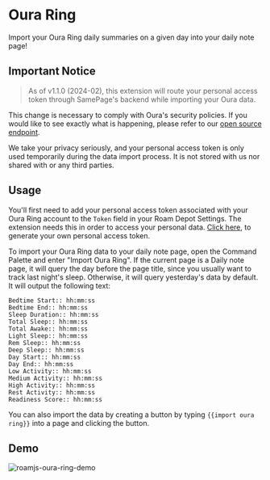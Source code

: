 # Oura Ring

Import your Oura Ring daily summaries on a given day into your daily note page!

## Important Notice

> As of v1.1.0 (2024-02), this extension will route your personal access token through SamePage's backend while importing your Oura data.

This change is necessary to comply with Oura's security policies. If you would like to see exactly what is happening, please refer to our [open source endpoint](https://github.com/samepage-network/samepage.network/blob/main/api/apps/oura/get.ts).

We take your privacy seriously, and your personal access token is only used temporarily during the data import process. It is not stored with us nor shared with or any third parties.

## Usage

You'll first need to add your personal access token associated with your Oura Ring account to the `Token` field in your Roam Depot Settings. The extension needs this in order to access your personal data. [Click here](https://cloud.ouraring.com/personal-access-tokens), to generate your own personal access token.

To import your Oura Ring data to your daily note page, open the Command Palette and enter "Import Oura Ring". If the current page is a Daily note page, it will query the day before the page title, since you usually want to track last night's sleep. Otherwise, it will query yesterday's data by default. It will output the following text:

```
Bedtime Start:: hh:mm:ss
Bedtime End:: hh:mm:ss
Sleep Duration:: hh:mm:ss
Total Sleep:: hh:mm:ss
Total Awake:: hh:mm:ss
Light Sleep:: hh:mm:ss
Rem Sleep:: hh:mm:ss
Deep Sleep:: hh:mm:ss
Day Start:: hh:mm:ss
Day End:: hh:mm:ss
Low Activity:: hh:mm:ss
Medium Activity:: hh:mm:ss
High Activity:: hh:mm:ss
Rest Activity:: hh:mm:ss
Readiness Score:: hh:mm:ss
```

You can also import the data by creating a button by typing `{{import oura ring}}` into a page and clicking the button.

## Demo

![roamjs-oura-ring-demo](https://github.com/RoamJS/oura-ring/assets/3792666/5890073d-aac2-4bdd-a5e3-3ac320cdbf92)
